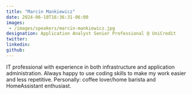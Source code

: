 ```yaml
---
title: "Marcin Mankiewicz"
date: 2024-06-10T16:36:31-06:00
images: 
 - /images/speakers/marcin-mankiewicz.jpg
designation: Application Analyst Senior Professional @ UniCredit
twitter: 
linkedin: 
github: 
---
```

IT professional with experience in both infrastructure and application administration. Always happy to use coding skills to make my work easier and less repetitive. Personally: coffee lover/home barista and HomeAssistant enthusiast.


